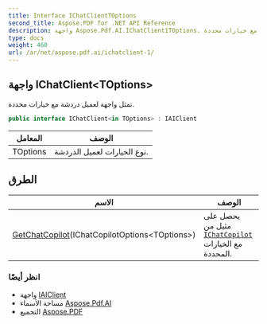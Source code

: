 ```yaml
---
title: Interface IChatClientTOptions
second_title: Aspose.PDF for .NET API Reference
description: واجهة Aspose.Pdf.AI.IChatClient1TOptions. تمثل واجهة لعميل دردشة مع خيارات محددة
type: docs
weight: 460
url: /ar/net/aspose.pdf.ai/ichatclient-1/
---
```

## واجهة IChatClient&lt;TOptions&gt;

تمثل واجهة لعميل دردشة مع خيارات محددة.

```csharp
public interface IChatClient<in TOptions> : IAIClient
```

| المعامل | الوصف |
| --- | --- |
| TOptions | نوع الخيارات لعميل الدردشة. |

## الطرق

| الاسم | الوصف |
| --- | --- |
| [GetChatCopilot](../../aspose.pdf.ai/ichatclient-1/getchatcopilot/)(IChatCopilotOptions&lt;TOptions&gt;) | يحصل على مثيل من [`IChatCopilot`](../ichatcopilot/) مع الخيارات المحددة. |

### انظر أيضًا

* واجهة [IAIClient](../iaiclient/)
* مساحة الأسماء [Aspose.Pdf.AI](../../aspose.pdf.ai/)
* التجميع [Aspose.PDF](../../)